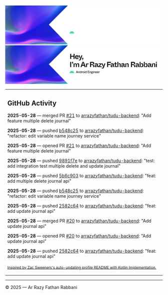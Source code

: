 ![Ar Razy Fathan Rabbani Banner](https://github.com/arrazyfathan/arrazyfathan/blob/main/media/banner-dark.png#gh-dark-mode-only)
![Ar Razy Fathan Rabbani Banner](https://github.com/arrazyfathan/arrazyfathan/blob/main/media/banner-light.png#gh-light-mode-only)

<table><tr><td valign="top" width="100%">    

## GitHub Activity

**2025-05-28** — merged PR [#21](https://github.com/arrazyfathan/tudu-backend/pull/21) to [arrazyfathan/tudu-backend](https://github.com/arrazyfathan/tudu-backend): "Add feature multiple delete journal"

**2025-05-28** — pushed [b548c25](https://github.com/arrazyfathan/tudu-backend/commits/b548c25de36fadf15e780a7a62d6bbc0d1f3e228) to [arrazyfathan/tudu-backend](https://github.com/arrazyfathan/tudu-backend): "refactor: edit variable name journey service"

**2025-05-28** — opened PR [#21](https://github.com/arrazyfathan/tudu-backend/pull/21) to [arrazyfathan/tudu-backend](https://github.com/arrazyfathan/tudu-backend): "Add feature multiple delete journal"

**2025-05-28** — pushed [9891f7e](https://github.com/arrazyfathan/tudu-backend/commits/9891f7efddd08e36501947a15c66f837ad4fd58a) to [arrazyfathan/tudu-backend](https://github.com/arrazyfathan/tudu-backend): "test: add integration test multiple delete and update journal"

**2025-05-28** — pushed [5b6c903](https://github.com/arrazyfathan/tudu-backend/commits/5b6c9032899c23095061f10ef0a6c8f67d5568ae) to [arrazyfathan/tudu-backend](https://github.com/arrazyfathan/tudu-backend): "feat: add multiple delete journal api"

**2025-05-28** — pushed [b548c25](https://github.com/arrazyfathan/tudu-backend/commits/b548c25de36fadf15e780a7a62d6bbc0d1f3e228) to [arrazyfathan/tudu-backend](https://github.com/arrazyfathan/tudu-backend): "refactor: edit variable name journey service"

**2025-05-28** — pushed [2582c64](https://github.com/arrazyfathan/tudu-backend/commits/2582c6466da534f99a20d2fc46282aa37a420c0a) to [arrazyfathan/tudu-backend](https://github.com/arrazyfathan/tudu-backend): "feat: add update journal api"

**2025-05-28** — merged PR [#20](https://github.com/arrazyfathan/tudu-backend/pull/20) to [arrazyfathan/tudu-backend](https://github.com/arrazyfathan/tudu-backend): "Add update journal api"

**2025-05-28** — opened PR [#20](https://github.com/arrazyfathan/tudu-backend/pull/20) to [arrazyfathan/tudu-backend](https://github.com/arrazyfathan/tudu-backend): "Add update journal api"

**2025-05-28** — pushed [2582c64](https://github.com/arrazyfathan/tudu-backend/commits/2582c6466da534f99a20d2fc46282aa37a420c0a) to [arrazyfathan/tudu-backend](https://github.com/arrazyfathan/tudu-backend): "feat: add update journal api"
                
<sub><a href="https://github.com/ZacSweers/ZacSweers/">Inspired by Zac Sweeners's auto-updating profile README with Kotlin Implementation.</a></sub>
</table>

<!--START_SECTION:waka-->
<!--END_SECTION:waka-->

---
© 2025 — Ar Razy Fathan Rabbani